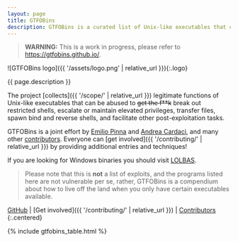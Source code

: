 ```yaml
---
layout: page
title: GTFOBins
description: GTFOBins is a curated list of Unix-like executables that can be used to bypass local security restrictions in misconfigured systems.
---
```


> **WARNING:** This is a work in progress, please refer to <https://gtfobins.github.io/>.

![GTFOBins logo]({{ '/assets/logo.png' | relative_url }}){:.logo}

{{ page.description }}

The project [collects]({{ '/scope/' | relative_url }}) legitimate functions of Unix-like executables that can be abused to ~~get the f**k~~ break out restricted shells, escalate or maintain elevated privileges, transfer files, spawn bind and reverse shells, and facilitate other post-exploitation tasks.

GTFOBins is a joint effort by [Emilio Pinna][norbemi] and [Andrea Cardaci][cyrus_and], and many other [contributors][]. Everyone can [get involved]({{ '/contributing/' | relative_url }}) by providing additional entries and techniques!

If you are looking for Windows binaries you should visit [LOLBAS][].

> Please note that this is **not** a list of exploits, and the programs listed here are not vulnerable per se, rather, GTFOBins is a compendium about how to live off the land when you only have certain executables available.

[GitHub][]
|
[Get involved]({{ '/contributing/' | relative_url }})
|
[Contributors][contributors]
{:.centered}

[contributors]: https://github.com/GTFOBins/GTFOBins.github.io/graphs/contributors
[norbemi]: https://twitter.com/norbemi
[cyrus_and]: https://twitter.com/cyrus_and
[LOLBAS]: https://lolbas-project.github.io/
[GitHub]: https://github.com/GTFOBins/GTFOBins.github.io

{% include gtfobins_table.html %}

